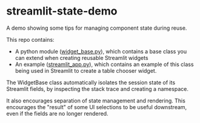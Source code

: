 # streamlit-state-demo
A demo showing some tips for managing component state during reuse.

This repo contains:
- A python module ([widget_base.py](src/widget_base.py)), which contains a base class you can extend when creating reusable Streamlit widgets
- An example ([streamlit_app.py](src/streamlit_app.py)), which contains an example of this class being used in Streamlit to create a table chooser widget.

The WidgetBase class automatically isolates the session state of its Streamlit fields, by inspecting the stack trace and creating a namespace.

It also encourages separation of state management and rendering. This encourages the "result" of some UI selections to be useful downstream, even if the fields are no longer rendered.

